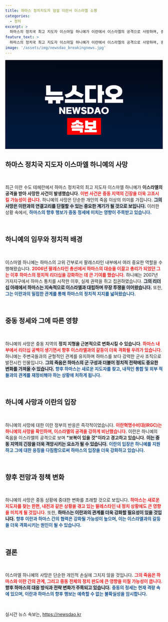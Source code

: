 ```yaml
---
title: 하마스 정치지도자 암살 이란서 이스라엘 소행
categories:
  - 정치
excerpt: >
  하마스의 정치국 최고 지도자 이스마일 하니예가 이란에서 이스라엘의 공격으로 사망하며, 중동 정세가 또 다시 격랑에 휩싸였다. 새로운 전환점을 맞이한 이 사건이 미래를 어떻게 변화시킬지 주목된다.
feature_text: >
  하마스의 정치국 최고 지도자 이스마일 하니예가 이란에서 이스라엘의 공격으로 사망하며, 중동 정세가 또 다시 격랑에 휩싸였다. 새로운 전환점을 맞이한 이 사건이 미래를 어떻게 변화시킬지 주목된다.
image: '/assets/img/newsdao_breakingnews.jpg'
---
```


<p><img src="/assets/img/newsdao_breakingnews.jpg" alt="flaretime 속보" /></p>

<h2 data-ke-size="size26">하마스 정치국 지도자 이스마엘 하니예의 사망</h2>

<p data-ke-size="size16">&nbsp;</p>

<p>최근 이란 수도 테헤란에서 하마스 정치국의 최고 지도자 이스마엘 하니예가 <strong>이스라엘의 공격을 받아 사망한 사건이 발생했습니다</strong>. <b><span style="color: #ee2323;">이번 사건은 중동 지역의 긴장을 더욱 고조시킬 가능성이 큽니다.</span></b> 하니예의 사망은 단순한 개인의 죽음 이상의 의미를 가집니다. <b><span style="background-color: #21538527;">그의 사망은 이란과의 연결고리를 단절할 수 있는 중요한 계기가 될 것으로 보입니다.</span></b> 이러한 상황 속에서, <b><span style="color: #1a5490;">하마스의 향후 행보가 중동 정세에 미치는 영향이 주목받고 있습니다.</span></b></p>

<p data-ke-size="size16">&nbsp;</p>

<h2 data-ke-size="size26">하니예의 임무와 정치적 배경</h2>

<p data-ke-size="size16">&nbsp;</p>

<p>이스마엘 하니예는 하마스의 고위 간부로서 팔레스타인 내부에서 여러 중요한 역할을 수행해왔습니다. <b><span style="color: #ee2323;">2006년 팔레스타인 총선에서 하마스의 대승을 이끌고 총리가 되었던 그는 이후 하마스의 정치적 리더십을 강화하는 데 큰 기여를 했습니다.</span></b> 하니예는 2007년 가자지구에서 하마스 통치를 시작한 이후, 실제 권력을 쥐고 집권하였습니다. <b><span style="background-color: #21538527;">그의 리더십 아래에서 하마스는 지속적으로 이스라엘과 대립하며 무장 투쟁을 이어왔습니다.</span></b> 또한, <b><span style="color: #1a5490;">그는 이란과의 밀접한 관계를 통해 하마스의 정치적 지지를 넓혀왔습니다.</span></b></p>

<p data-ke-size="size16">&nbsp;</p>

<h2 data-ke-size="size26">중동 정세와 그에 따른 영향</h2>

<p data-ke-size="size16">&nbsp;</p>

<p>하니예의 사망은 중동 지역의 <strong>정치 지형을 근본적으로 변화시킬 수 있습니다</strong>. <b><span style="color: #ee2323;">하마스 내부에서 리더십 공백이 생기면서 향후 이스라엘과의 갈등이 더욱 격화될 우려가 있습니다.</span></b> 하니예는 주변국들과의 균형적인 관계를 유지하며 하마스를 보다 강력한 군사 조직으로 발전시킨 인물입니다. <b><span style="background-color: #21538527;">그의 죽음은 하마스의 군 구성과 더불어 정치적 전략에도 중요한 변화를 가져올 수 있습니다.</span></b> <b><span style="color: #1a5490;">향후 하마스는 새로운 지도자를 찾고, 내적인 통합 및 외부 적들과의 관계를 재정비해야 하는 상황에 처하게 됩니다.</span></b></p>

<p data-ke-size="size16">&nbsp;</p>

<h2 data-ke-size="size26">하니예 사망과 이란의 입장</h2>

<p data-ke-size="size16">&nbsp;</p>

<p>하니예의 사망에 대한 이란 정부의 반응은 즉각적이었습니다. <b><span style="color: #ee2323;">이란혁명수비대(IRGC)는 하니예의 사망을 확인하며, 이스라엘의 공격을 강하게 비난했습니다.</span></b> 이란은 하니예의 죽음을 이스라엘의 공격으로 보며 <strong>"보복이 있을 것"이라고 경고하고 있습니다</strong>. <b><span style="background-color: #21538527;">이는 중동 지역의 긴장을 더욱 격앙시키는 요소가 될 수 있습니다.</span></b> <b><span style="color: #1a5490;">이란의 입장은 하니예를 지원하고 그에 대한 응징을 다짐함으로써 하마스의 입장을 더욱 강화하고 있습니다.</span></b></p>

<p data-ke-size="size16">&nbsp;</p>

<h2 data-ke-size="size26">향후 전망과 정책 변화</h2>

<p data-ke-size="size16">&nbsp;</p>

<p>하니예의 사망은 중동 상황에 중대한 변화를 초래할 것으로 보입니다. <b><span style="color: #ee2323;">하마스는 새로운 지도자를 찾는 한편, 내전과 같은 상황을 겪고 있는 팔레스타인 내 정치 상황에도 큰 영향을 미치게 될 것입니다.</span></b> 또한, <b><span style="background-color: #21538527;">하마스는 이란과의 관계를 더욱 강화할 필요성이 있을 것입니다.</span></b> <b><span style="color: #1a5490;">향후 이란과 하마스 간의 협력은 강화될 가능성이 높으며, 이는 이스라엘과의 갈등을 더욱 격화시키는 원인이 될 수 있습니다.</span></b></p>

<p data-ke-size="size16">&nbsp;</p> 

<h2 data-ke-size="size26">결론</h2>

<p data-ke-size="size16">&nbsp;</p>

<p>이스마엘 하니예의 사망은 단순한 개인적 손실에 그치지 않을 것입니다. <b><span style="color: #ee2323;">그의 죽음은 하마스와 이란 간의 관계, 그리고 중동 전체의 정치 판도에 큰 영향을 미칠 가능성이 큽니다.</span></b> <b><span style="background-color: #21538527;">향후 하마스의 대응 방식과 전략 변화가 주목되고 있습니다.</span></b> <b><span style="color: #1a5490;">중동의 정세는 현재 격랑 속에 있으며, 이란과 하마스의 향후 행보는 예측할 수 없는 불확실성을 암시합니다.</span></b> </p>

<p data-ke-size="size16">&nbsp;</p>
실시간 뉴스 속보는, <a href="https://newsdao.kr" rel="dofollow">https://newsdao.kr</a>


